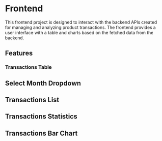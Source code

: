 # Frontend

This frontend project is designed to interact with the backend APIs created for managing and analyzing product transactions. The frontend provides a user interface with a table and charts based on the fetched data from the backend.

## Features

### Transactions Table

## Select Month Dropdown
## Transactions List
## Transactions Statistics
## Transactions Bar Chart



